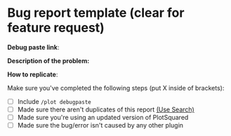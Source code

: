 # Bug report template (clear for feature request)
**Debug paste link**:

**Description of the problem:**

**How to replicate**:

Make sure you've completed the following steps (put X inside of brackets):
- [ ] Include `/plot debugpaste`
- [ ] Made sure there aren't duplicates of this report [(Use Search)](https://github.com/IntellectualSites/PlotSquared/issues)
- [ ] Made sure you're using an updated version of PlotSquared
- [ ] Made sure the bug/error isn't caused by any other plugin
